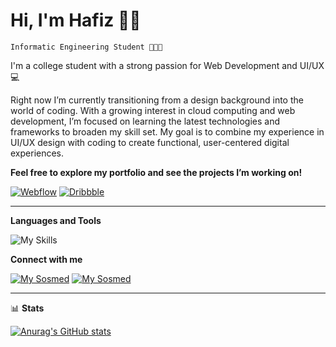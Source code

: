 # Hi, I'm Hafiz 👋🏼

`Informatic Engineering Student 👨🏻‍💻`

I'm a college student with a strong passion for Web Development and UI/UX 💻

Right now I’m currently transitioning from a design background into the world of coding. With a growing interest in cloud computing and web development, I’m focused on learning the latest technologies and frameworks to broaden my skill set. My goal is to combine my experience in UI/UX design with coding to create functional, user-centered digital experiences.

**Feel free to explore my portfolio and see the projects I’m working on!**

[![Webflow](https://img.shields.io/badge/Webflow-4353FF.svg?style=for-the-badge&logo=webflow&logoColor=white)](https://hafizz.webflow.io/) [![Dribbble](https://img.shields.io/badge/Dribbble-%23EA4C89.svg?style=for-the-badge&logo=dribbble&logoColor=white)](https://dribbble.com/hafizikhsan73)

<hr></hr>

**Languages and Tools**

![My Skills](https://skillicons.dev/icons?i=js,html,css,vscode,github,figma&perline=3)

**Connect with me**

[![My Sosmed](https://skillicons.dev/icons?i=gmail)](mailto:hafizikhsan73@gmail.com)
[![My Sosmed](https://skillicons.dev/icons?i=linkedin)](https://www.linkedin.com/in/muhammadhafizikhsan/)


<hr></hr>

📊 **Stats**

[![Anurag's GitHub stats](https://github-readme-stats.vercel.app/api?username=HafizIkhsan)](https://github.com/HafizIkhsan/github-readme-stats) 




<!-- ![Leetcode Stats](https://leetcard.jacoblin.cool/HafizIkhsan)-->

